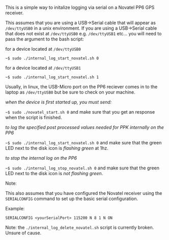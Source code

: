 This is a simple way to initalize logging via serial on a Novatel PP6 GPS receiver.

This assumes that you are using a USB->Serial cable that will appear as `/dev/ttyUSB0`
in a unix environment. If you are using a USB->Serial cable that does not exist at `/dev/ttyUSB0`
e.g. `/dev/ttyUSB1` etc... you will need to pass the argument to the bash script:

for a device located at `/dev/ttyUSB0`

`~$ sudo ./internal_log_start_novatel.sh 0` 

for a device located at `/dev/ttyUSB1`

`~$ sudo ./internal_log_start_novatel.sh 1`


Usually, in linux, the USB-Micro port on the PP6 reciever comes in to the laptop as
`/dev/ttyUSB0` but be sure to check on your machine. 

*when the device is first started up, you must send:*

`~$ sudo ./novatel_start.sh 0` and make sure that you get an <OK> response when the 
script is finished.

*to log the specified post processed values needed for PPK internally on the PP6*

`~$ sudo ./internal_log_start_novatel.sh 0` and make sure that the green LED next to the 
disk icon is *flashing green* at 1hz.

*to stop the internal log on the PP6*

`~$ sudo ./internal_log_stop_novatel.sh 0` and make sure that the green LED next to the 
disk icon is *not flashing green*.



Note:

This also assumes that you have configured the Novatel receiver using the `SERIALCONFIG`
command to set up the basic serial configuration.

Example:

`SERIALCONFIG <yourSerialPort> 115200 N 8 1 N ON`

Note: the `./internal_log_delete_novatel.sh` script is currently broken. Unsure of cause. 
